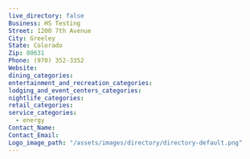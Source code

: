 ```yaml
---
live_directory: false
Business: HS Testing
Street: 1200 7th Avenue
City: Greeley
State: Colorado
Zip: 80631
Phone: (970) 352-3352
Website:
dining_categories:
entertainment_and_recreation_categories:
lodging_and_event_centers_categories:
nightlife_categories:
retail_categories:
service_categories:
  - energy
Contact_Name:
Contact_Email:
Logo_image_path: "/assets/images/directory/directory-default.png"
---
```



